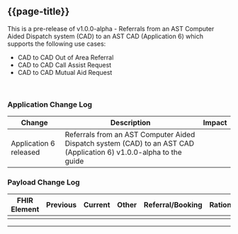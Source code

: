 

<div class="bars-blg-expander">
<div class="bars-blg-expander-entry" id="v1.0.0-alpha">

## {{page-title}}


This is a pre-release of v1.0.0-alpha - Referrals from an AST Computer Aided Dispatch system (CAD) to an AST CAD (Application 6) which supports the following use cases:
- CAD to CAD Out of Area Referral
- CAD to CAD Call Assist Request
- CAD to CAD Mutual Aid Request

<br>


### Application Change Log


| Change                                    | Description                                     | Impact                                                                  | 
|-------------------------------------------|-------------------------------------------------|-------------------------------------------------------------------------|
| Application 6 released                    | Referrals from an AST Computer Aided Dispatch system (CAD) to an AST CAD (Application 6) v1.0.0-alpha to the guide|                                                                         |

### Payload Change Log


| FHIR Element                                         | Previous | Current    | Other   | Referral/Booking | Rationale                                                                                       |  Impact  |
|------------------------------------------------------|----------|------------|---------|------------------|-------------------------------------------------------------------------------------------------|----------|
|                                                      |          |            |         |                  |                                                                                                 |          |

</div>
</div>


<hr>
<br>
